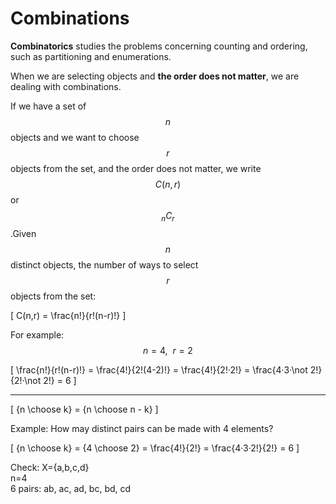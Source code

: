 # Combinations

**Combinatorics** studies the problems concerning counting and ordering, such as partitioning and enumerations.

When we are selecting objects and **the order does not matter**, we are dealing with combinations.

If we have a set of $$n$$ objects and we want to choose $$r$$ objects from the set, and the order does not matter, we write $$C(n,r)$$ or $$_nC_r$$.
​
Given $$n$$ distinct objects, the number of ways to select $$r$$ objects from the set:

\[
C(n,r) = \frac{n!}{r!(n-r)!}
\]

For example: $$n=4,\ \ r=2$$

\[
\frac{n!}{r!(n-r)!} 
= \frac{4!}{2!(4-2)!} 
= \frac{4!}{2!·2!}
= \frac{4·3·\not 2!}{2!·\not 2!} 
= 6
\]

---

\[
{n \choose k} = {n \choose n - k}
\]

Example:
How may distinct pairs can be made with 4 elements?

\[
{n \choose k} = 
{4 \choose 2} = 
\frac{4!}{2!} = 
\frac{4·3·2!}{2!} = 
6
\]

Check:
X={a,b,c,d}     
n=4     
6 pairs: ab, ac, ad, bc, bd, cd
